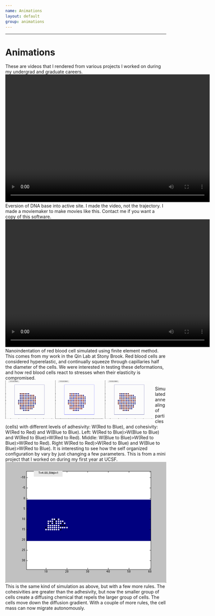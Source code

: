 ```yaml
---
name: Animations
layout: default
group: animations
---
```

---
<script src="http://api.html5media.info/1.1.8/html5media.min.js"></script>
<h1 class="page-header text-center"> Animations </h1>
These are videos that I rendered from various projects I worked on during my undergrad and graduate careers.
<video src="eversion_03112010.mp4" width="640" height="400" controls preload></video>
<br>
Eversion of DNA base into active site. I made the video, not the trajectory. I made a moviemaker to make movies like this. Contact me if you want a copy of this software.

<br>
<video src="Indent_normal.mp4" width="640" height="400" controls preload></video>
<br>
Nanoindentation of red blood cell simulated using finite element method. This comes from my work in the Qin Lab at Stony Brook. 
Red blood cells are considered hyperelastic, and continually squeeze through capillaries half the diameter of the cells. 
We were interested in testing these deformations, and how red blood cells react to stresses when their elasticity is compromised. 

<br>
<img src="case1.gif"  style="float: left; width: 30%; margin-right: 1%; margin-bottom: 0.5em;"/>
<img src="case2.gif"  style="float: left; width: 30%; margin-right: 1%; margin-bottom: 0.5em;"/>
<img src="case3.gif"  style="float: left; width: 30%; margin-right: 1%; margin-bottom: 0.5em;"/>
<br>
Simulated annealing of particles (cells) with different levels of adhesivity: W(Red to Blue), and cohesivity: W(Red to Red) and W(Blue to Blue).
Left: W(Red to Blue)>W(Blue to Blue) and W(Red to Blue)>W(Red to Red). Middle: W(Blue to Blue)>W(Red to Blue)>W(Red to Red). 
Right W(Red to Red)>W(Red to Blue) and W(Blue to Blue)>W(Red to Blue). It is interesting to see how the self organized configuration by 
vary by just changing a few parameters. This is from a mini project that I worked on during my first year at UCSF.

<br>
<img src="migration_tube_close.gif" />
<br>
This is the same kind of simulation as above, but with a few more rules.
The cohesivities are greater than the adhesivity, but now the smaller group of cells create a diffusing chemical that repels
the larger group of cells. The cells move down the diffusion gradient. With a couple of more rules, the cell mass can now 
migrate autonomously.